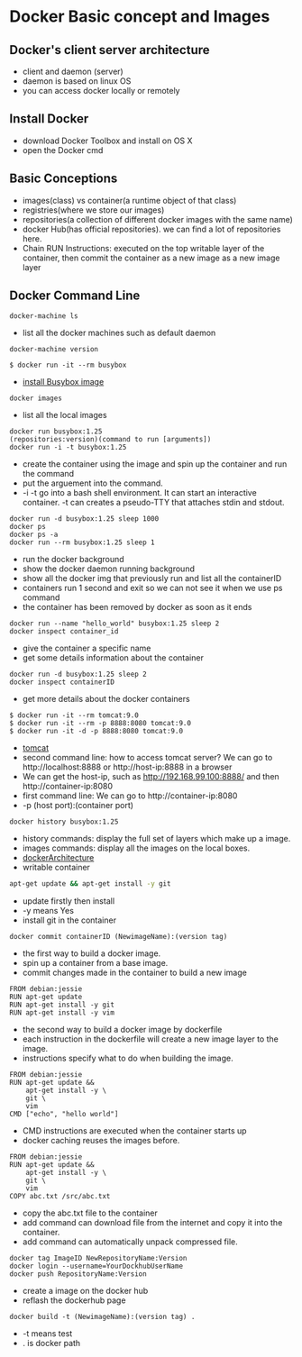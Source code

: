 # Docker Basic concept and Images

## Docker's client server architecture

+ client and daemon (server)
+ daemon is based on linux OS
+ you can access docker locally or remotely

## Install Docker

+ download Docker Toolbox and install on OS X
+ open the Docker cmd

## Basic Conceptions

+ images(class) vs container(a runtime object of that class)
+ registries(where we store our images)
+ repositories(a collection of different docker images with the same name)
+ docker Hub(has official repositories). we can find a lot of repositories here.
+ Chain RUN Instructions: executed on the top writable layer of the container, then commit the container as a new image as a new image layer

## Docker Command Line

```
docker-machine ls 
```
+ list all the docker machines such as default daemon

```
docker-machine version
```

```
$ docker run -it --rm busybox
```
+ [install Busybox image](https://hub.docker.com/_/busybox/)

```
docker images
```
+ list all the local images

```
docker run busybox:1.25 
(repositories:version)(command to run [arguments])
docker run -i -t busybox:1.25  
```
+ create the container using the image and spin up the container and run the command
+ put the arguement into the command.
+ -i -t go into a bash shell environment. It can start an interactive container. -t can creates a pseudo-TTY that attaches stdin and stdout.

```
docker run -d busybox:1.25 sleep 1000
docker ps
docker ps -a
docker run --rm busybox:1.25 sleep 1
```
+ run the docker background
+ show the docker daemon running background
+ show all the docker img that previously run and list all the containerID 
+ containers run 1 second and exit so we can not see it when we use ps command
+ the container has been removed by docker as soon as it ends

```
docker run --name "hello_world" busybox:1.25 sleep 2
docker inspect container_id
```
+ give the container a specific name
+ get some details information about the container

```
docker run -d busybox:1.25 sleep 2
docker inspect containerID
```
+ get more details about the docker containers

```
$ docker run -it --rm tomcat:9.0
$ docker run -it --rm -p 8888:8080 tomcat:9.0
$ docker run -it -d -p 8888:8080 tomcat:9.0
```
+ [tomcat](https://hub.docker.com/_/tomcat/)
+ second command line: how to access tomcat server? We can go to http://localhost:8888 or http://host-ip:8888 in a browser
+ We can get the host-ip, such as http://192.168.99.100:8888/ and then http://container-ip:8080
+ first command line: We can go to http://container-ip:8080
+ -p (host port):(container port)

```
docker history busybox:1.25
```
+ history commands: display the full set of layers which make up a image.
+ images commands: display all the images on the local boxes.
+ [dockerArchitecture](https://github.com/HenryWan19/Algorithm/blob/master/images/DockerArchitecture.PNG)
+ writable container

``` bash shell command on Debian
apt-get update && apt-get install -y git
```
+ update firstly then install
+ -y means Yes
+ install git in the container

```
docker commit containerID (NewimageName):(version tag)
```
+ the first way to build a docker image.
+ spin up a container from a base image.
+ commit changes made in the container to build a new image

```
FROM debian:jessie
RUN apt-get update
RUN apt-get install -y git
RUN apt-get install -y vim
```
+ the second way to build a docker image by dockerfile
+ each instruction in the dockerfile will create a new image layer to the image.
+ instructions specify what to do when building the image.

```
FROM debian:jessie
RUN apt-get update && 
    apt-get install -y \
    git \
    vim
CMD ["echo", "hello world"]
```
+ CMD instructions are executed when the container starts up
+ docker caching reuses the images before.

```
FROM debian:jessie
RUN apt-get update && 
    apt-get install -y \
    git \
    vim
COPY abc.txt /src/abc.txt
```
+ copy the abc.txt file to the container
+ add command can download file from the internet and copy it into the container.
+ add command can automatically unpack compressed file.

```
docker tag ImageID NewRepositoryName:Version
docker login --username=YourDockhubUserName
docker push RepositoryName:Version
```
+ create a image on the docker hub
+ reflash the dockerhub page

```
docker build -t (NewimageName):(version tag) .
```
+ -t means test
+ . is docker path






















